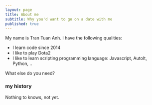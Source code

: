 ```yaml
---
layout: page
title: About me
subtitle: Why you'd want to go on a date with me
published: true
---
```


My name is Tran Tuan Anh. I have the following qualities:

- I learn code since 2014
- I like to play Dota2
- I like to learn scripting programming language: Javascript, AutoIt, Python, ..

What else do you need?

### my history

Nothing to knows, not yet.
